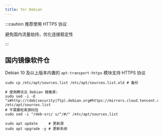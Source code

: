 ```yaml
---
title: for Debian
---
```


:::caution 推荐使用 HTTPS 协议

避免国内流量劫持，优化连接稳定性

:::

## 国内镜像软件仓

Debian 10 及以上版本内置的 `apt-transport-https` 模块支持 HTTPS 协议

```shell
sudo cp /etc/apt/sources.list /etc/apt/sources.list.old # 备份

# 使用腾讯云 Debian 镜像源:
sudo sed -i -E "s#http://(deb|security|ftp).debian.org#https://mirrors.cloud.tencent.com#g" /etc/apt/sources.list
# 不需要检索源码包
sudo sed -i "/deb-src/ s/^/#/" /etc/apt/sources.list

sudo apt update     # 更新源
sudo apt upgrade -y # 更新系统
```

